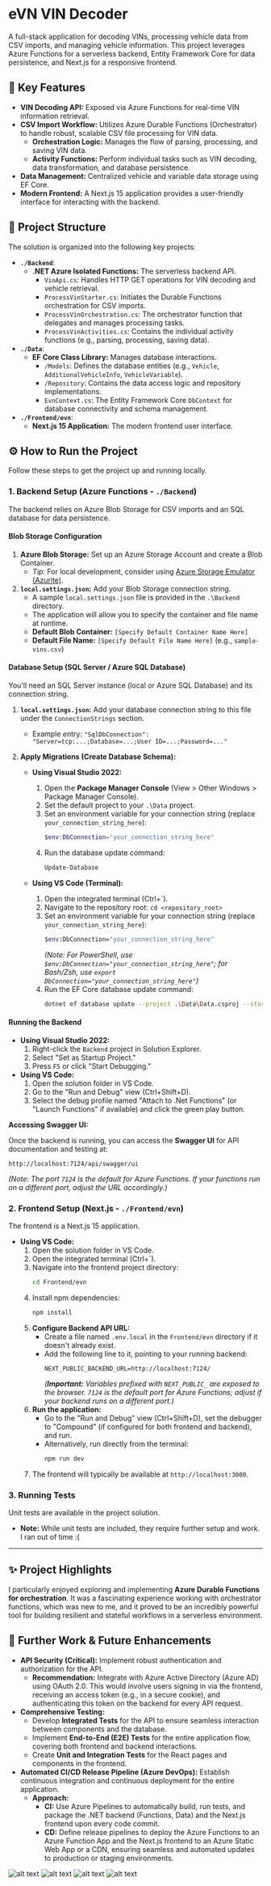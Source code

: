 #  eVN VIN Decoder

A full-stack application for decoding VINs, processing vehicle data from CSV imports, and managing vehicle information. This project leverages Azure Functions for a serverless backend, Entity Framework Core for data persistence, and Next.js for a responsive frontend.

## 🚀 Key Features

* **VIN Decoding API:** Exposed via Azure Functions for real-time VIN information retrieval.
* **CSV Import Workflow:** Utilizes Azure Durable Functions (Orchestrator) to handle robust, scalable CSV file processing for VIN data.
    * **Orchestration Logic:** Manages the flow of parsing, processing, and saving VIN data.
    * **Activity Functions:** Perform individual tasks such as VIN decoding, data transformation, and database persistence.
* **Data Management:** Centralized vehicle and variable data storage using EF Core.
* **Modern Frontend:** A Next.js 15 application provides a user-friendly interface for interacting with the backend.

## 📁 Project Structure

The solution is organized into the following key projects:

* **`./Backend`**:
    * **.NET Azure Isolated Functions:** The serverless backend API.
        * `VinApi.cs`: Handles HTTP GET operations for VIN decoding and vehicle retrieval.
        * `ProcessVinStarter.cs`: Initiates the Durable Functions orchestration for CSV imports.
        * `ProcessVinOrchestration.cs`: The orchestrator function that delegates and manages processing tasks.
        * `ProcessVinActivities.cs`: Contains the individual activity functions (e.g., parsing, processing, saving data).
* **`./Data`**:
    * **EF Core Class Library:** Manages database interactions.
        * `/Models`: Defines the database entities (e.g., `Vehicle`, `AdditionalVehicleInfo`, `VehicleVariable`).
        * `/Repository`: Contains the data access logic and repository implementations.
        * `EvnContext.cs`: The Entity Framework Core `DbContext` for database connectivity and schema management.
* **`./Frontend/evn`**:
    * **Next.js 15 Application:** The modern frontend user interface.

## ⚙️ How to Run the Project

Follow these steps to get the project up and running locally.

### 1. Backend Setup (Azure Functions - `./Backend`)

The backend relies on Azure Blob Storage for CSV imports and an SQL database for data persistence.

#### Blob Storage Configuration

1.  **Azure Blob Storage:** Set up an Azure Storage Account and create a Blob Container.
    * *Tip:* For local development, consider using [Azure Storage Emulator (Azurite)](https://learn.microsoft.com/en-us/azure/storage/common/storage-explorer?tabs=linux#install-and-run-azurite-storage-emulator).
2.  **`local.settings.json`:** Add your Blob Storage connection string.
    * A sample `local.settings.json` file is provided in the `.\Backend` directory.
    * The application will allow you to specify the container and file name at runtime.
    * **Default Blob Container:** `[Specify Default Container Name Here]`
    * **Default File Name:** `[Specify Default File Name Here]` (e.g., `sample-vins.csv`)

#### Database Setup (SQL Server / Azure SQL Database)

You'll need an SQL Server instance (local or Azure SQL Database) and its connection string.

1.  **`local.settings.json`:** Add your database connection string to this file under the `ConnectionStrings` section.
    * Example entry: `"SqlDbConnection": "Server=tcp:...;Database=...;User ID=...;Password=..."`

2.  **Apply Migrations (Create Database Schema):**

    * **Using Visual Studio 2022:**
        1.  Open the **Package Manager Console** (View > Other Windows > Package Manager Console).
        2.  Set the default project to your `.\Data` project.
        3.  Set an environment variable for your connection string (replace `your_connection_string_here`):
            ```powershell
            $env:DbConnection="your_connection_string_here"
            ```
        4.  Run the database update command:
            ```powershell
            Update-Database
            ```

    * **Using VS Code (Terminal):**
        1.  Open the integrated terminal (Ctrl+`).
        2.  Navigate to the repository root: `cd <repository_root>`
        3.  Set an environment variable for your connection string (replace `your_connection_string_here`):
            ```bash
            $env:DbConnection="your_connection_string_here"
            ```
            *(Note: For PowerShell, use `$env:DbConnection="your_connection_string_here"`; for Bash/Zsh, use `export DbConnection="your_connection_string_here"`)*
        4.  Run the EF Core database update command:
            ```bash
            dotnet ef database update --project .\Data\Data.csproj --startup-project .\Backend\Backend.csproj
            ```

#### Running the Backend

* **Using Visual Studio 2022:**
    1.  Right-click the `Backend` project in Solution Explorer.
    2.  Select "Set as Startup Project."
    3.  Press `F5` or click "Start Debugging."
* **Using VS Code:**
    1.  Open the solution folder in VS Code.
    2.  Go to the "Run and Debug" view (Ctrl+Shift+D).
    3.  Select the debug profile named "Attach to .Net Functions" (or "Launch Functions" if available) and click the green play button.

**Accessing Swagger UI:**

Once the backend is running, you can access the **Swagger UI** for API documentation and testing at:

`http://localhost:7124/api/swagger/ui`

*(Note: The port `7124` is the default for Azure Functions. If your functions run on a different port, adjust the URL accordingly.)*


### 2. Frontend Setup (Next.js - `./Frontend/evn`)

The frontend is a Next.js 15 application.

* **Using VS Code:**
    1.  Open the solution folder in VS Code.
    2.  Open the integrated terminal (Ctrl+\`).
    3.  Navigate into the frontend project directory:
        ```bash
        cd Frontend/evn
        ```
    4.  Install npm dependencies:
        ```bash
        npm install
        ```
    5.  **Configure Backend API URL:**
        * Create a file named `.env.local` in the `Frontend/evn` directory if it doesn't already exist.
        * Add the following line to it, pointing to your running backend:
            ```
            NEXT_PUBLIC_BACKEND_URL=http://localhost:7124/
            ```
            *(**Important:** Variables prefixed with `NEXT_PUBLIC_` are exposed to the browser. `7124` is the default port for Azure Functions; adjust if your backend runs on a different port.)*
    6.  **Run the application:**
        * Go to the "Run and Debug" view (Ctrl+Shift+D), set the debugger to "Compound" (if configured for both frontend and backend), and run.
        * Alternatively, run directly from the terminal:
            ```bash
            npm run dev
            ```
    7.  The frontend will typically be available at `http://localhost:3000`.

### 3. Running Tests

Unit tests are available in the project solution.

* **Note:** While unit tests are included, they require further setup and work. I ran out of time :(

---

## ✨ Project Highlights

I particularly enjoyed exploring and implementing **Azure Durable Functions for orchestration**. It was a fascinating experience working with orchestrator functions, which was new to me, and it proved to be an incredibly powerful tool for building resilient and stateful workflows in a serverless environment.

## 🚧 Further Work & Future Enhancements

* **API Security (Critical):** Implement robust authentication and authorization for the API.
    * **Recommendation:** Integrate with Azure Active Directory (Azure AD) using OAuth 2.0. This would involve users signing in via the frontend, receiving an access token (e.g., in a secure cookie), and authenticating this token on the backend for every API request.
* **Comprehensive Testing:**
    * Develop **Integrated Tests** for the API to ensure seamless interaction between components and the database.
    * Implement **End-to-End (E2E) Tests** for the entire application flow, covering both frontend and backend interactions.
    * Create **Unit and Integration Tests** for the React pages and components in the frontend.
* **Automated CI/CD Release Pipeline (Azure DevOps):** Establish continuous integration and continuous deployment for the entire application.
    * **Approach:**
        * **CI:** Use Azure Pipelines to automatically build, run tests, and package the .NET backend (Functions, Data) and the Next.js frontend upon every code commit.
        * **CD:** Define release pipelines to deploy the Azure Functions to an Azure Function App and the Next.js frontend to an Azure Static Web App or a CDN, ensuring seamless and automated updates to production or staging environments.



![alt text](image.png)
![alt text](image-1.png)
![alt text](image-2.png)
![alt text](image-3.png)